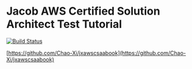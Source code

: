 # Jacob AWS Certified Solution Architect Test Tutorial

[![Build Status](https://app.travis-ci.com/Chao-Xi/jxawscsaabook.svg?branch=main)](https://app.travis-ci.com/Chao-Xi/jxawscsaabook)

[https://github.com/Chao-Xi/jxawscsaabook](https://github.com/Chao-Xi/jxawscsaabook)